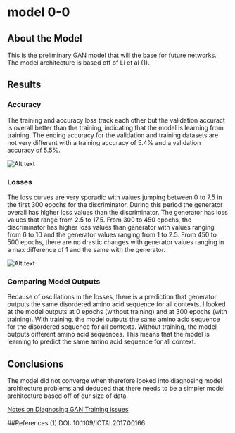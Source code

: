 # model 0-0

## About the Model
This is the preliminary GAN model that will the base for future networks. The model architecture is based off of Li et al (1). 


## Results

### Accuracy
The training and accuracy loss track each other but the validation accuract is overall better than the training, indicating 
that the model is learning from training. The ending accuracy for the validation and training datasets are not very different 
with a training accuracy of 5.4% and a validation accuracy of 5.5%.

  
![Alt text](out/metrics_accuracy_model0-0.png)

### Losses
The loss curves are very sporadic with values jumping between 0 to 7.5 in the first 300 epochs for the discriminator. 
During this period the generator overall has higher loss values than the discriminator. The generator has loss values 
that range from 2.5 to 17.5. From 300 to 450 epochs, the discriminator has higher loss values than generator with values 
ranging from 6 to 10 and the generator values ranging from 1 to 2.5. From 450 to 500 epochs, there are no drastic changes with 
generator values ranging in a max difference of 1 and the same with the generator. 

![Alt text](out/metrics_loss_model0-0.png)

### Comparing Model Outputs 
Because of oscillations in the losses, there is a prediction that generator outputs the same disordered amino acid sequence for all contexts. 
I looked at the model outputs at 0 epochs (without training) and at 300 epochs (with training). With training, the model outputs the same
amino acid sequence for the disordered sequence for all contexts. Without training, the model outputs different amino acid sequences.
This means that the model is learning to predict the same amino acid sequence for all context. 

## Conclusions
The model did not converge when therefore looked into diagnosing model architecture problems and deduced that there needs
to be a simpler model architecture based off of our size of data. 

[Notes on Diagnosing GAN Training issues](https://coconut-honeycup-be9.notion.site/Fixing-GAN-Training-4b02b3f5e15847e2bb9a9d302e0e89af)

##References
(1) DOI: 10.1109/ICTAI.2017.00166